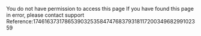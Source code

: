 You do not have permission to access this page If you have found this page in error, please contact support Reference:1746163731786539032535847476837931811720034968299102359
